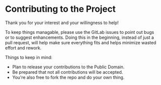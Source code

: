 # Contributing to the Project
Thank you for your interest and your willingness to help!

To keep things managable, please use the GitLab issues to point out
bugs or to suggest enhancements. Doing this in the beginning, instead
of just a pull request, will help make sure everything fits and helps
minimize wasted effort and rework.

Things to keep in mind:
* Plan to release your contributions to the Public Domain.
* Be prepared that not all contributions will be accepted.
* You're also free to fork the repo and do your own thing.
